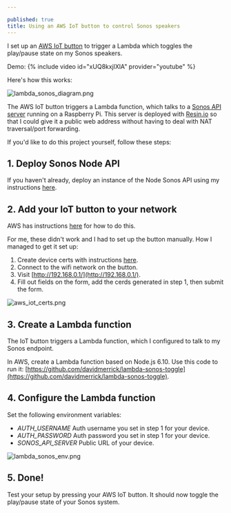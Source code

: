 ```yaml
---

published: true
title: Using an AWS IoT button to control Sonos speakers
---
```

I set up an [AWS IoT button](https://www.amazon.com/All-New-AWS-IoT-Button-Generation/dp/B01KW6YCIM/ref=sr_1_1?ie=UTF8&qid=1494981420&sr=8-1&keywords=iot+button) 
to trigger a Lambda which toggles the play/pause state on my Sonos speakers.

Demo:
{% include video id="xUQ8kxjlXlA" provider="youtube" %}

Here's how this works:

![lambda_sonos_diagram.png]({{site.cdn_path}}/2017/05/16/lambda_sonos_diagram.png)

The AWS IoT button triggers a Lambda function, which talks to a [Sonos API server](https://github.com/davidmerrick/rpi-node-sonos-http-api)
running on a Raspberry Pi. This server is deployed with [Resin.io](https://resin.io/) so that I could give it a public web address
without having to deal with NAT traversal/port forwarding.

If you'd like to do this project yourself, follow these steps:

## 1. Deploy Sonos Node API 

If you haven't already, deploy an instance of the Node Sonos API using my instructions [here](/2017/05/16/setting-up-node-sonos-api/).

## 2. Add your IoT button to your network

AWS has instructions [here](http://docs.aws.amazon.com/iot/latest/developerguide/configure-iot.html) for how to do this.

For me, these didn't work and I had to set up the button manually. How I managed to get it set up: 
1. Create device certs with instructions [here](http://docs.aws.amazon.com/iot/latest/developerguide/create-device-certificate.html). 
2. Connect to the wifi network on the button.
3. Visit [http://192.168.0.1/](http://192.168.0.1/).
4. Fill out fields on the form, add the cerds generated in step 1, then submit the form.
  
![aws_iot_certs.png]({{site.cdn_path}}/2017/05/16/aws_iot_certs.png)

## 3. Create a Lambda function

The IoT button triggers a Lambda function, which I configured to talk to my Sonos endpoint. 

In AWS, create a Lambda function based on Node.js 6.10.
Use this code to run it: [https://github.com/davidmerrick/lambda-sonos-toggle](https://github.com/davidmerrick/lambda-sonos-toggle).
 
## 4. Configure the Lambda function

Set the following environment variables:

* *AUTH_USERNAME* Auth username you set in step 1 for your device.
* *AUTH_PASSWORD* Auth password you set in step 1 for your device.
* *SONOS_API_SERVER* Public URL of your device.

![lambda_sonos_env.png]({{site.cdn_path}}/2017/05/16/lambda_sonos_env.png)

## 5. Done!
 
Test your setup by pressing your AWS IoT button. It should now toggle the play/pause state of your Sonos system.
